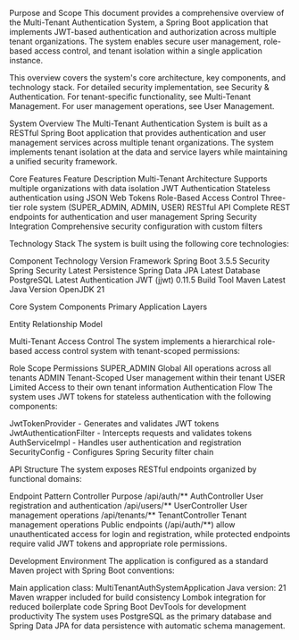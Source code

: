 Purpose and Scope
This document provides a comprehensive overview of the Multi-Tenant Authentication System, a Spring Boot application that implements JWT-based authentication and authorization across multiple tenant organizations. The system enables secure user management, role-based access control, and tenant isolation within a single application instance.

This overview covers the system's core architecture, key components, and technology stack. For detailed security implementation, see Security & Authentication. For tenant-specific functionality, see Multi-Tenant Management. For user management operations, see User Management.

System Overview
The Multi-Tenant Authentication System is built as a RESTful Spring Boot application that provides authentication and user management services across multiple tenant organizations. The system implements tenant isolation at the data and service layers while maintaining a unified security framework.

Core Features
Feature	Description
Multi-Tenant Architecture	Supports multiple organizations with data isolation
JWT Authentication	Stateless authentication using JSON Web Tokens
Role-Based Access Control	Three-tier role system (SUPER_ADMIN, ADMIN, USER)
RESTful API	Complete REST endpoints for authentication and user management
Spring Security Integration	Comprehensive security configuration with custom filters


Technology Stack
The system is built using the following core technologies:

Component	Technology	Version
Framework	Spring Boot	3.5.5
Security	Spring Security	Latest
Persistence	Spring Data JPA	Latest
Database	PostgreSQL	Latest
Authentication	JWT (jjwt)	0.11.5
Build Tool	Maven	Latest
Java Version	OpenJDK	21

Core System Components
Primary Application Layers




Entity Relationship Model





Multi-Tenant Access Control
The system implements a hierarchical role-based access control system with tenant-scoped permissions:

Role	Scope	Permissions
SUPER_ADMIN	Global	All operations across all tenants
ADMIN	Tenant-Scoped	User management within their tenant
USER	Limited	Access to their own tenant information
Authentication Flow
The system uses JWT tokens for stateless authentication with the following components:

JwtTokenProvider - Generates and validates JWT tokens
JwtAuthenticationFilter - Intercepts requests and validates tokens
AuthServiceImpl - Handles user authentication and registration
SecurityConfig - Configures Spring Security filter chain


API Structure
The system exposes RESTful endpoints organized by functional domains:

Endpoint Pattern	Controller	Purpose
/api/auth/**	AuthController	User registration and authentication
/api/users/**	UserController	User management operations
/api/tenants/**	TenantController	Tenant management operations
Public endpoints (/api/auth/**) allow unauthenticated access for login and registration, while protected endpoints require valid JWT tokens and appropriate role permissions.



Development Environment
The application is configured as a standard Maven project with Spring Boot conventions:

Main application class: MultiTenantAuthSystemApplication
Java version: 21
Maven wrapper included for build consistency
Lombok integration for reduced boilerplate code
Spring Boot DevTools for development productivity
The system uses PostgreSQL as the primary database and Spring Data JPA for data persistence with automatic schema management.
